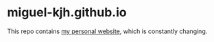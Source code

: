 # miguel-kjh.github.io

This repo contains [my personal website](https://miguel-kjh.github.io/), which is constantly changing.